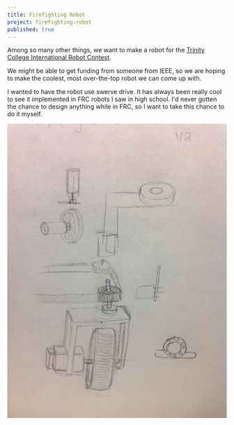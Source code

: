 ```yaml
---
title: Firefighting Robot
project: firefighting-robot
published: true
---
```


Among so many other things, we want to make a robot for the [Trinity College International Robot Contest](http://www.trincoll.edu/events/robot/).

We might be able to get funding from someone from IEEE, so we are hoping to make the coolest, most over-the-top robot we can come up with.

<!--more-->

I wanted to have the robot use swerve drive. It has always been really cool to see it implemented in FRC robots I saw in high school. I'd never gotten the chance to design anything while in FRC, so I want to take this chance to do it myself. 

![Vague preliminary sketch](/assets/img/2016-01-02-swerve-drive.jpg)